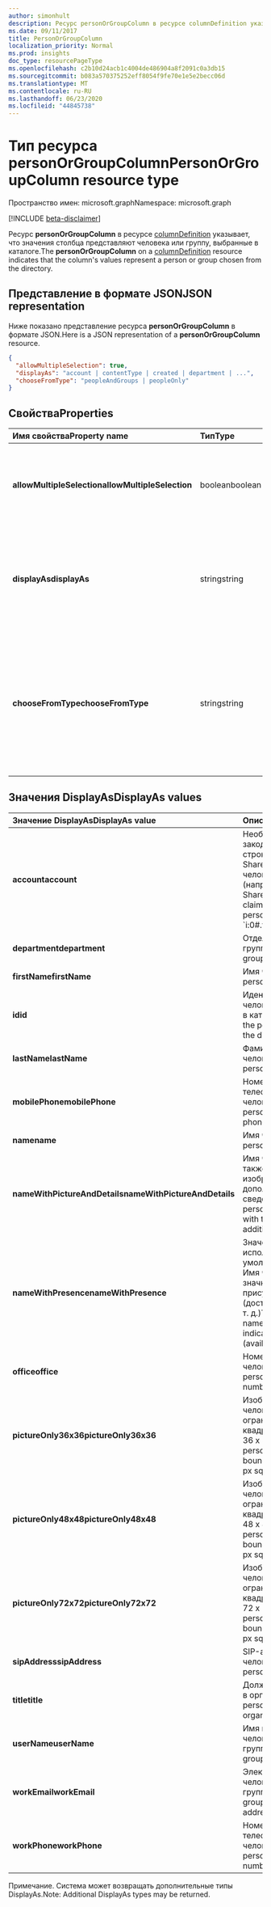 ```yaml
---
author: simonhult
description: Ресурс personOrGroupColumn в ресурсе columnDefinition указывает, что значения столбца представляют человека или группу, выбранные в каталоге.
ms.date: 09/11/2017
title: PersonOrGroupColumn
localization_priority: Normal
ms.prod: insights
doc_type: resourcePageType
ms.openlocfilehash: c2b10d24acb1c4004de486904a8f2091c0a3db15
ms.sourcegitcommit: b083a570375252eff8054f9fe70e1e5e2becc06d
ms.translationtype: MT
ms.contentlocale: ru-RU
ms.lasthandoff: 06/23/2020
ms.locfileid: "44845738"
---
```

# <a name="personorgroupcolumn-resource-type"></a><span data-ttu-id="a0381-103">Тип ресурса personOrGroupColumn</span><span class="sxs-lookup"><span data-stu-id="a0381-103">PersonOrGroupColumn resource type</span></span>

<span data-ttu-id="a0381-104">Пространство имен: microsoft.graph</span><span class="sxs-lookup"><span data-stu-id="a0381-104">Namespace: microsoft.graph</span></span>

[!INCLUDE [beta-disclaimer](../../includes/beta-disclaimer.md)]

<span data-ttu-id="a0381-105">Ресурс **personOrGroupColumn** в ресурсе [columnDefinition](columndefinition.md) указывает, что значения столбца представляют человека или группу, выбранные в каталоге.</span><span class="sxs-lookup"><span data-stu-id="a0381-105">The **personOrGroupColumn** on a [columnDefinition](columndefinition.md) resource indicates that the column's values represent a person or group chosen from the directory.</span></span>

## <a name="json-representation"></a><span data-ttu-id="a0381-106">Представление в формате JSON</span><span class="sxs-lookup"><span data-stu-id="a0381-106">JSON representation</span></span>

<span data-ttu-id="a0381-107">Ниже показано представление ресурса **personOrGroupColumn** в формате JSON.</span><span class="sxs-lookup"><span data-stu-id="a0381-107">Here is a JSON representation of a **personOrGroupColumn** resource.</span></span>
<!-- { "blockType": "resource", "@type": "microsoft.graph.personOrGroupColumn", "@property.aka": "chooseFromType=format" } -->

```json
{
  "allowMultipleSelection": true,
  "displayAs": "account | contentType | created | department | ...",
  "chooseFromType": "peopleAndGroups | peopleOnly"
}
```

## <a name="properties"></a><span data-ttu-id="a0381-108">Свойства</span><span class="sxs-lookup"><span data-stu-id="a0381-108">Properties</span></span>

| <span data-ttu-id="a0381-109">Имя свойства</span><span class="sxs-lookup"><span data-stu-id="a0381-109">Property name</span></span>              | <span data-ttu-id="a0381-110">Тип</span><span class="sxs-lookup"><span data-stu-id="a0381-110">Type</span></span>    | <span data-ttu-id="a0381-111">Описание</span><span class="sxs-lookup"><span data-stu-id="a0381-111">Description</span></span>
|:---------------------------|:--------|:--------------------------------------
| <span data-ttu-id="a0381-112">**allowMultipleSelection**</span><span class="sxs-lookup"><span data-stu-id="a0381-112">**allowMultipleSelection**</span></span> | <span data-ttu-id="a0381-113">boolean</span><span class="sxs-lookup"><span data-stu-id="a0381-113">boolean</span></span> | <span data-ttu-id="a0381-114">Указывает, можно ли выбрать несколько значений в источнике.</span><span class="sxs-lookup"><span data-stu-id="a0381-114">Indicates whether multiple values can be selected from the source.</span></span>
| <span data-ttu-id="a0381-115">**displayAs**</span><span class="sxs-lookup"><span data-stu-id="a0381-115">**displayAs**</span></span>              | <span data-ttu-id="a0381-116">string</span><span class="sxs-lookup"><span data-stu-id="a0381-116">string</span></span>  | <span data-ttu-id="a0381-117">Указывает способ отображения сведений о выбранном человеке или группе.</span><span class="sxs-lookup"><span data-stu-id="a0381-117">How to display the information about the person or group chosen.</span></span> <span data-ttu-id="a0381-118">См. ниже.</span><span class="sxs-lookup"><span data-stu-id="a0381-118">See below.</span></span>
| <span data-ttu-id="a0381-119">**chooseFromType**</span><span class="sxs-lookup"><span data-stu-id="a0381-119">**chooseFromType**</span></span>         | <span data-ttu-id="a0381-120">string</span><span class="sxs-lookup"><span data-stu-id="a0381-120">string</span></span>  | <span data-ttu-id="a0381-121">Указывает, что можно выбирать: только людей либо людей и группы.</span><span class="sxs-lookup"><span data-stu-id="a0381-121">Whether to allow selection of people only, or people and groups.</span></span> <span data-ttu-id="a0381-122">Должно иметь тип `peopleAndGroups` или `peopleOnly`.</span><span class="sxs-lookup"><span data-stu-id="a0381-122">Must be one of `peopleAndGroups` or `peopleOnly`.</span></span>

## <a name="displayas-values"></a><span data-ttu-id="a0381-123">Значения DisplayAs</span><span class="sxs-lookup"><span data-stu-id="a0381-123">DisplayAs values</span></span>

| <span data-ttu-id="a0381-124">Значение DisplayAs</span><span class="sxs-lookup"><span data-stu-id="a0381-124">DisplayAs value</span></span>               | <span data-ttu-id="a0381-125">Описание</span><span class="sxs-lookup"><span data-stu-id="a0381-125">Description</span></span>                                                                                                 |
|:------------------------------|:------------------------------------------------------------------------------------------------------------|
| <span data-ttu-id="a0381-126">**account**</span><span class="sxs-lookup"><span data-stu-id="a0381-126">**account**</span></span>                   | <span data-ttu-id="a0381-127">Необработанная закодированная строка утверждения SharePoint для человека или группы (например,</span><span class="sxs-lookup"><span data-stu-id="a0381-127">The raw SharePoint encoded claim string for the person or group (eg.</span></span> <span data-ttu-id="a0381-128">`i:0#.f|membership|jane@contoso.com`).</span><span class="sxs-lookup"><span data-stu-id="a0381-128">`i:0#.f|membership|jane@contoso.com`).</span></span> |
| <span data-ttu-id="a0381-129">**department**</span><span class="sxs-lookup"><span data-stu-id="a0381-129">**department**</span></span>                | <span data-ttu-id="a0381-130">Отдел человека или группы.</span><span class="sxs-lookup"><span data-stu-id="a0381-130">The person or group's department.</span></span>                                                                           |
| <span data-ttu-id="a0381-131">**firstName**</span><span class="sxs-lookup"><span data-stu-id="a0381-131">**firstName**</span></span>                 | <span data-ttu-id="a0381-132">Имя человека.</span><span class="sxs-lookup"><span data-stu-id="a0381-132">The person's first name.</span></span>                                                                                    |
| <span data-ttu-id="a0381-133">**id**</span><span class="sxs-lookup"><span data-stu-id="a0381-133">**id**</span></span>                        | <span data-ttu-id="a0381-134">Идентификатор человека или группы в каталоге.</span><span class="sxs-lookup"><span data-stu-id="a0381-134">The id of the person or group in the directory.</span></span>                                                             |
| <span data-ttu-id="a0381-135">**lastName**</span><span class="sxs-lookup"><span data-stu-id="a0381-135">**lastName**</span></span>                  | <span data-ttu-id="a0381-136">Фамилия человека.</span><span class="sxs-lookup"><span data-stu-id="a0381-136">The person's last name.</span></span>                                                                                     |
| <span data-ttu-id="a0381-137">**mobilePhone**</span><span class="sxs-lookup"><span data-stu-id="a0381-137">**mobilePhone**</span></span>               | <span data-ttu-id="a0381-138">Номер мобильного телефона человека.</span><span class="sxs-lookup"><span data-stu-id="a0381-138">The person's mobile phone number.</span></span>                                                                           |
| <span data-ttu-id="a0381-139">**name**</span><span class="sxs-lookup"><span data-stu-id="a0381-139">**name**</span></span>                      | <span data-ttu-id="a0381-140">Имя человека.</span><span class="sxs-lookup"><span data-stu-id="a0381-140">The person's name.</span></span>                                                                                          |
| <span data-ttu-id="a0381-141">**nameWithPictureAndDetails**</span><span class="sxs-lookup"><span data-stu-id="a0381-141">**nameWithPictureAndDetails**</span></span> | <span data-ttu-id="a0381-142">Имя человека, а также его изображение и дополнительные сведения о нем.</span><span class="sxs-lookup"><span data-stu-id="a0381-142">The person's name along with their picture and additional details.</span></span>                                          |
| <span data-ttu-id="a0381-143">**nameWithPresence**</span><span class="sxs-lookup"><span data-stu-id="a0381-143">**nameWithPresence**</span></span>          | <span data-ttu-id="a0381-144">Значение, используемое по умолчанию.</span><span class="sxs-lookup"><span data-stu-id="a0381-144">Default.</span></span> <span data-ttu-id="a0381-145">Имя человека со значком индикатора присутствия (доступен, занят и т. д.)</span><span class="sxs-lookup"><span data-stu-id="a0381-145">The person's name with a presence indicator icon (available/busy/etc.)</span></span>                             |
| <span data-ttu-id="a0381-146">**office**</span><span class="sxs-lookup"><span data-stu-id="a0381-146">**office**</span></span>                    | <span data-ttu-id="a0381-147">Номер офиса человека.</span><span class="sxs-lookup"><span data-stu-id="a0381-147">The person's office number.</span></span>                                                                                 |
| <span data-ttu-id="a0381-148">**pictureOnly36x36**</span><span class="sxs-lookup"><span data-stu-id="a0381-148">**pictureOnly36x36**</span></span>          | <span data-ttu-id="a0381-149">Изображение человека, ограниченное квадратом размером 36 x 36 пикселей.</span><span class="sxs-lookup"><span data-stu-id="a0381-149">The person's picture, bounded by a 36x36 px square.</span></span>                                                         |
| <span data-ttu-id="a0381-150">**pictureOnly48x48**</span><span class="sxs-lookup"><span data-stu-id="a0381-150">**pictureOnly48x48**</span></span>          | <span data-ttu-id="a0381-151">Изображение человека, ограниченное квадратом размером 48 x 48 пикселей.</span><span class="sxs-lookup"><span data-stu-id="a0381-151">The person's picture, bounded by a 48x48 px square.</span></span>                                                         |
| <span data-ttu-id="a0381-152">**pictureOnly72x72**</span><span class="sxs-lookup"><span data-stu-id="a0381-152">**pictureOnly72x72**</span></span>          | <span data-ttu-id="a0381-153">Изображение человека, ограниченное квадратом размером 72 x 72 пикселей.</span><span class="sxs-lookup"><span data-stu-id="a0381-153">The person's picture, bounded by a 72x72 px square.</span></span>                                                         |
| <span data-ttu-id="a0381-154">**sipAddress**</span><span class="sxs-lookup"><span data-stu-id="a0381-154">**sipAddress**</span></span>                | <span data-ttu-id="a0381-155">SIP-адрес человека.</span><span class="sxs-lookup"><span data-stu-id="a0381-155">The person's sip address.</span></span>                                                                                   |
| <span data-ttu-id="a0381-156">**title**</span><span class="sxs-lookup"><span data-stu-id="a0381-156">**title**</span></span>                     | <span data-ttu-id="a0381-157">Должность человека в организации.</span><span class="sxs-lookup"><span data-stu-id="a0381-157">The person's title in the organization.</span></span>                                                                     |
| <span data-ttu-id="a0381-158">**userName**</span><span class="sxs-lookup"><span data-stu-id="a0381-158">**userName**</span></span>                  | <span data-ttu-id="a0381-159">Имя пользователя человека или группы.</span><span class="sxs-lookup"><span data-stu-id="a0381-159">The person or group's user name.</span></span>                                                                            |
| <span data-ttu-id="a0381-160">**workEmail**</span><span class="sxs-lookup"><span data-stu-id="a0381-160">**workEmail**</span></span>                 | <span data-ttu-id="a0381-161">Электронный адрес человека или группы.</span><span class="sxs-lookup"><span data-stu-id="a0381-161">The person or group's email address.</span></span>                                                                        |
| <span data-ttu-id="a0381-162">**workPhone**</span><span class="sxs-lookup"><span data-stu-id="a0381-162">**workPhone**</span></span>                 | <span data-ttu-id="a0381-163">Номер рабочего телефона человека.</span><span class="sxs-lookup"><span data-stu-id="a0381-163">The person's work phone number.</span></span>                                                                             |

<span data-ttu-id="a0381-164">Примечание. Система может возвращать дополнительные типы DisplayAs.</span><span class="sxs-lookup"><span data-stu-id="a0381-164">Note: Additional DisplayAs types may be returned.</span></span>

<!--
{
  "type": "#page.annotation",
  "description": "",
  "keywords": "",
  "section": "documentation",
  "tocPath": "Resources/PersonOrGroupColumn",
  "suppressions": []
}
-->
